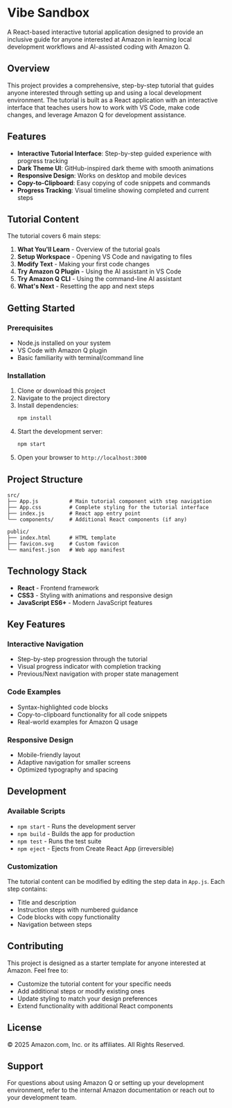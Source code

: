 # Vibe Sandbox

A React-based interactive tutorial application designed to provide an inclusive guide for anyone interested at Amazon in learning local development workflows and AI-assisted coding with Amazon Q.

## Overview

This project provides a comprehensive, step-by-step tutorial that guides anyone interested through setting up and using a local development environment. The tutorial is built as a React application with an interactive interface that teaches users how to work with VS Code, make code changes, and leverage Amazon Q for development assistance.

## Features

- **Interactive Tutorial Interface**: Step-by-step guided experience with progress tracking
- **Dark Theme UI**: GitHub-inspired dark theme with smooth animations
- **Responsive Design**: Works on desktop and mobile devices
- **Copy-to-Clipboard**: Easy copying of code snippets and commands
- **Progress Tracking**: Visual timeline showing completed and current steps

## Tutorial Content

The tutorial covers 6 main steps:

1. **What You'll Learn** - Overview of the tutorial goals
2. **Setup Workspace** - Opening VS Code and navigating to files
3. **Modify Text** - Making your first code changes
4. **Try Amazon Q Plugin** - Using the AI assistant in VS Code
5. **Try Amazon Q CLI** - Using the command-line AI assistant
6. **What's Next** - Resetting the app and next steps

## Getting Started

### Prerequisites

- Node.js installed on your system
- VS Code with Amazon Q plugin
- Basic familiarity with terminal/command line

### Installation

1. Clone or download this project
2. Navigate to the project directory
3. Install dependencies:
   ```bash
   npm install
   ```
4. Start the development server:
   ```bash
   npm start
   ```
5. Open your browser to `http://localhost:3000`

## Project Structure

```
src/
├── App.js          # Main tutorial component with step navigation
├── App.css         # Complete styling for the tutorial interface
├── index.js        # React app entry point
└── components/     # Additional React components (if any)

public/
├── index.html      # HTML template
├── favicon.svg     # Custom favicon
└── manifest.json   # Web app manifest
```

## Technology Stack

- **React** - Frontend framework
- **CSS3** - Styling with animations and responsive design
- **JavaScript ES6+** - Modern JavaScript features

## Key Features

### Interactive Navigation
- Step-by-step progression through the tutorial
- Visual progress indicator with completion tracking
- Previous/Next navigation with proper state management

### Code Examples
- Syntax-highlighted code blocks
- Copy-to-clipboard functionality for all code snippets
- Real-world examples for Amazon Q usage

### Responsive Design
- Mobile-friendly layout
- Adaptive navigation for smaller screens
- Optimized typography and spacing

## Development

### Available Scripts

- `npm start` - Runs the development server
- `npm build` - Builds the app for production
- `npm test` - Runs the test suite
- `npm eject` - Ejects from Create React App (irreversible)

### Customization

The tutorial content can be modified by editing the step data in `App.js`. Each step contains:
- Title and description
- Instruction steps with numbered guidance
- Code blocks with copy functionality
- Navigation between steps

## Contributing

This project is designed as a starter template for anyone interested at Amazon. Feel free to:
- Customize the tutorial content for your specific needs
- Add additional steps or modify existing ones
- Update styling to match your design preferences
- Extend functionality with additional React components

## License

© 2025 Amazon.com, Inc. or its affiliates. All Rights Reserved.

## Support

For questions about using Amazon Q or setting up your development environment, refer to the internal Amazon documentation or reach out to your development team.
